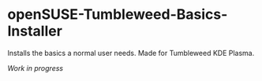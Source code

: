 # openSUSE-Tumbleweed-Basics-Installer
Installs the basics a normal user needs. Made for Tumbleweed KDE Plasma.

*Work in progress*
